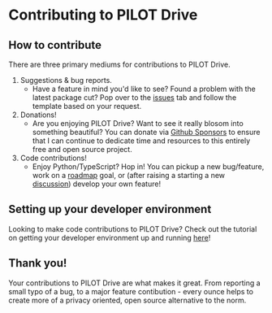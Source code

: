 # Contributing to PILOT Drive

## How to contribute

There are three primary mediums for contributions to PILOT Drive.

1. Suggestions & bug reports.
    - Have a feature in mind you'd like to see? Found a problem with the latest package cut? Pop over to the [issues](https://github.com/signalapp/Signal-Desktop/issues) tab and follow the template based on your request.
1. Donations!
    - Are you enjoying PILOT Drive? Want to see it really blosom into something beautiful? You can donate via [Github Sponsors](https://github.com/sponsors/lamemakes) to ensure that I can continue to dedicate time and resources to this entirely free and open source project. 
1. Code contributions!
    - Enjoy Python/TypeScript? Hop in! You can pickup a new bug/feature, work on a [roadmap](https://pilot-drive.readthedocs.io/en/latest/roadmap.html) goal, or (after raising a starting a new [discussion](https://github.com/lamemakes/pilot-drive/discussions/categories/ideas)) develop your own feature!


## Setting up your developer environment

Looking to make code contributions to PILOT Drive? Check out the tutorial on getting your developer environment up and running [here](https://pilot-drive.rtfd.org/en/latest/tutorials/dev_setup.html)!


## Thank you!

Your contributions to PILOT Drive are what makes it great. From reporting a small typo of a bug, to a major feature contibution - every ounce helps to create more of a privacy oriented, open source alternative to the norm.


